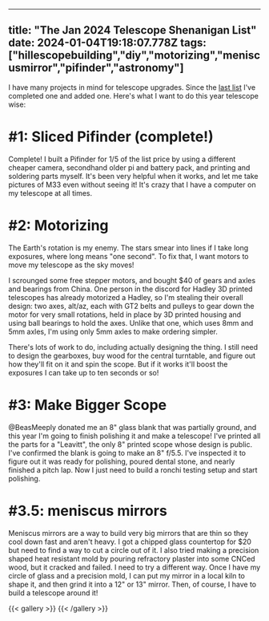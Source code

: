 
---
title: "The Jan 2024 Telescope Shenanigan List"
date: 2024-01-04T19:18:07.778Z
tags: ["hillescopebuilding","diy","motorizing","meniscusmirror","pifinder","astronomy"]
---
I have many projects in mind for telescope upgrades. Since the [last list](https://cohost.org/hillexed/post/2753355-possible-telescope-u) I've completed one and added one. Here's what I want to do this year telescope wise:

# #1: Sliced Pifinder (complete!)
Complete! I built a Pifinder for 1/5 of the list price by using a different cheaper camera, secondhand older pi and battery pack, and printing and soldering parts myself. It's been very helpful when it works, and let me take pictures of M33 even without seeing it! It's crazy that I have a computer on my telescope at all times.

# #2: Motorizing
The Earth's rotation is my enemy. The stars smear into lines if I take long exposures, where long means "one second". To fix that, I want motors to move my telescope as the sky moves!

I scrounged some free stepper motors, and bought $40 of gears and axles and bearings from China. One person in the discord for Hadley 3D printed telescopes has already motorized a Hadley, so I'm stealing their overall design: two axes, alt/az, each with GT2 belts and pulleys to gear down the motor for very small rotations, held in place by 3D printed housing and using ball bearings to hold the axes. Unlike that one, which uses 8mm and 5mm axles, I'm using only 5mm axles to make ordering simpler.

There's lots of work to do, including actually designing the thing. I still need to design the gearboxes, buy wood for the central turntable, and figure out how they'll fit on it and spin the scope. But if it works it'll boost the exposures I can take up to ten seconds or so!

# #3: Make Bigger Scope

@BeasMeeply donated me an 8" glass blank that was partially ground, and this year I'm going to finish polishing it and make a telescope! I've printed all the parts for a "Leavitt", the only 8" printed scope whose design is public. I've confirmed the blank is going to make an 8" f/5.5. I've inspected it to figure out it was ready for polishing, poured dental stone, and nearly finished a pitch lap. Now I just need to build a ronchi testing setup and start polishing.

# #3.5: meniscus mirrors
Meniscus mirrors are a way to build very big mirrors that are thin so they cool down fast and aren't heavy. I got a chipped glass countertop for $20 but need to find a way to cut a circle out of it. I also tried making a precision shaped heat resistant mold by pouring refractory plaster into some CNCed wood, but it cracked and failed. I need to try a different way. Once I have my circle of glass and a precision mold, I can put my mirror in a local kiln to shape it, and then grind it into a 12" or 13" mirror. Then, of course, I have to build a telescope around it!

{{< gallery >}}
{{< /gallery >}}


